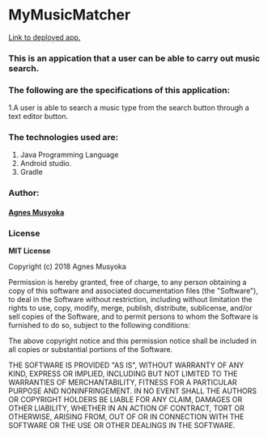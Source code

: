 # MyMusicMatcher
[Link to deployed app.]()

### This is an appication that a user can be able to carry out music search.

### The following are the specifications of this application:
1.A user is able to search a music type from the search button through a text editor button.


### The technologies used are:
1. Java Programming Language
2. Android studio.
3. Gradle

### Author:
#### [Agnes Musyoka](https://github.com/kavata9/MyMusicMatcher)
### License
**MIT License**

Copyright (c) 2018 Agnes Musyoka

Permission is hereby granted, free of charge, to any person obtaining a copy
of this software and associated documentation files (the "Software"), to deal
in the Software without restriction, including without limitation the rights
to use, copy, modify, merge, publish, distribute, sublicense, and/or sell
copies of the Software, and to permit persons to whom the Software is
furnished to do so, subject to the following conditions:

The above copyright notice and this permission notice shall be included in all
copies or substantial portions of the Software.

THE SOFTWARE IS PROVIDED "AS IS", WITHOUT WARRANTY OF ANY KIND, EXPRESS OR
IMPLIED, INCLUDING BUT NOT LIMITED TO THE WARRANTIES OF MERCHANTABILITY,
FITNESS FOR A PARTICULAR PURPOSE AND NONINFRINGEMENT. IN NO EVENT SHALL THE
AUTHORS OR COPYRIGHT HOLDERS BE LIABLE FOR ANY CLAIM, DAMAGES OR OTHER
LIABILITY, WHETHER IN AN ACTION OF CONTRACT, TORT OR OTHERWISE, ARISING FROM,
OUT OF OR IN CONNECTION WITH THE SOFTWARE OR THE USE OR OTHER DEALINGS IN THE
SOFTWARE.
